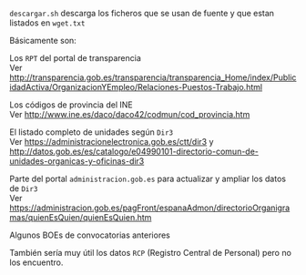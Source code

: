 `descargar.sh` descarga los ficheros que se usan de fuente y que estan listados en `wget.txt`

Básicamente son:

Los `RPT` del portal de transparencia  
Ver http://transparencia.gob.es/transparencia/transparencia_Home/index/PublicidadActiva/OrganizacionYEmpleo/Relaciones-Puestos-Trabajo.html

Los códigos de provincia del INE  
Ver http://www.ine.es/daco/daco42/codmun/cod_provincia.htm

El listado completo de unidades según `Dir3`  
Ver https://administracionelectronica.gob.es/ctt/dir3 y
http://datos.gob.es/es/catalogo/e04990101-directorio-comun-de-unidades-organicas-y-oficinas-dir3

Parte del portal `administracion.gob.es` para actualizar y ampliar los datos de `Dir3`   
Ver https://administracion.gob.es/pagFront/espanaAdmon/directorioOrganigramas/quienEsQuien/quienEsQuien.htm

Algunos BOEs de convocatorias anteriores

También sería muy útil los datos `RCP` (Registro Central de Personal) pero no los encuentro.

